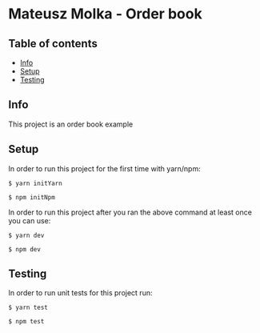 # Mateusz Molka - Order book

## Table of contents
* [Info](#info)
* [Setup](#setup)
* [Testing](#testing)

## Info
This project is an order book example

## Setup
In order to run this project for the first time with yarn/npm:

```
$ yarn initYarn
```

```
$ npm initNpm
```

In order to run this project after you ran the above command at least once you can use:

```
$ yarn dev
```

```
$ npm dev
```

## Testing
In order to run unit tests for this project run:

```
$ yarn test
```

```
$ npm test
```